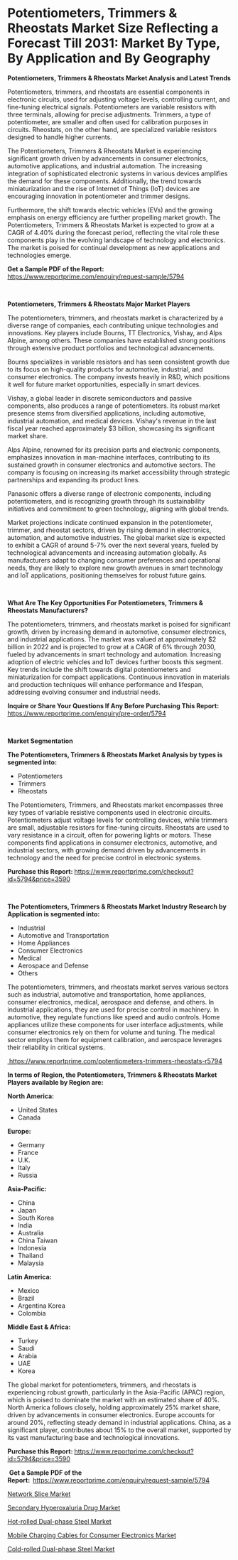 <p><h1>Potentiometers, Trimmers & Rheostats Market Size Reflecting a Forecast Till 2031: Market By Type, By Application and By Geography</h1></p><p><strong>Potentiometers, Trimmers & Rheostats Market Analysis and Latest Trends</strong></p>
<p><p>Potentiometers, trimmers, and rheostats are essential components in electronic circuits, used for adjusting voltage levels, controlling current, and fine-tuning electrical signals. Potentiometers are variable resistors with three terminals, allowing for precise adjustments. Trimmers, a type of potentiometer, are smaller and often used for calibration purposes in circuits. Rheostats, on the other hand, are specialized variable resistors designed to handle higher currents.</p><p>The Potentiometers, Trimmers & Rheostats Market is experiencing significant growth driven by advancements in consumer electronics, automotive applications, and industrial automation. The increasing integration of sophisticated electronic systems in various devices amplifies the demand for these components. Additionally, the trend towards miniaturization and the rise of Internet of Things (IoT) devices are encouraging innovation in potentiometer and trimmer designs.</p><p>Furthermore, the shift towards electric vehicles (EVs) and the growing emphasis on energy efficiency are further propelling market growth. The Potentiometers, Trimmers & Rheostats Market is expected to grow at a CAGR of 4.40% during the forecast period, reflecting the vital role these components play in the evolving landscape of technology and electronics. The market is poised for continual development as new applications and technologies emerge.</p></p>
<p><strong>Get a Sample PDF of the Report:&nbsp;</strong> <a href="https://www.reportprime.com/enquiry/request-sample/5794">https://www.reportprime.com/enquiry/request-sample/5794</a></p>
<p>&nbsp;</p>
<p><strong>Potentiometers, Trimmers & Rheostats Major Market Players</strong></p>
<p><p>The potentiometers, trimmers, and rheostats market is characterized by a diverse range of companies, each contributing unique technologies and innovations. Key players include Bourns, TT Electronics, Vishay, and Alps Alpine, among others. These companies have established strong positions through extensive product portfolios and technological advancements.</p><p>Bourns specializes in variable resistors and has seen consistent growth due to its focus on high-quality products for automotive, industrial, and consumer electronics. The company invests heavily in R&D, which positions it well for future market opportunities, especially in smart devices.</p><p>Vishay, a global leader in discrete semiconductors and passive components, also produces a range of potentiometers. Its robust market presence stems from diversified applications, including automotive, industrial automation, and medical devices. Vishay's revenue in the last fiscal year reached approximately $3 billion, showcasing its significant market share.</p><p>Alps Alpine, renowned for its precision parts and electronic components, emphasizes innovation in man-machine interfaces, contributing to its sustained growth in consumer electronics and automotive sectors. The company is focusing on increasing its market accessibility through strategic partnerships and expanding its product lines.</p><p>Panasonic offers a diverse range of electronic components, including potentiometers, and is recognizing growth through its sustainability initiatives and commitment to green technology, aligning with global trends. </p><p>Market projections indicate continued expansion in the potentiometer, trimmer, and rheostat sectors, driven by rising demand in electronics, automation, and automotive industries. The global market size is expected to exhibit a CAGR of around 5-7% over the next several years, fueled by technological advancements and increasing automation globally. As manufacturers adapt to changing consumer preferences and operational needs, they are likely to explore new growth avenues in smart technology and IoT applications, positioning themselves for robust future gains.</p></p>
<p>&nbsp;</p>
<p><strong>What Are The Key Opportunities For Potentiometers, Trimmers & Rheostats Manufacturers?</strong></p>
<p><p>The potentiometers, trimmers, and rheostats market is poised for significant growth, driven by increasing demand in automotive, consumer electronics, and industrial applications. The market was valued at approximately $2 billion in 2022 and is projected to grow at a CAGR of 6% through 2030, fueled by advancements in smart technology and automation. Increasing adoption of electric vehicles and IoT devices further boosts this segment. Key trends include the shift towards digital potentiometers and miniaturization for compact applications. Continuous innovation in materials and production techniques will enhance performance and lifespan, addressing evolving consumer and industrial needs.</p></p>
<p><strong>Inquire or Share Your Questions If Any Before Purchasing This Report:</strong> <a href="https://www.reportprime.com/enquiry/pre-order/5794">https://www.reportprime.com/enquiry/pre-order/5794</a></p>
<p>&nbsp;</p>
<p><strong>Market Segmentation</strong></p>
<p><strong>The Potentiometers, Trimmers & Rheostats Market Analysis by types is segmented into:</strong></p>
<p><ul><li>Potentiometers</li><li>Trimmers</li><li>Rheostats</li></ul></p>
<p><p>The Potentiometers, Trimmers, and Rheostats market encompasses three key types of variable resistive components used in electronic circuits. Potentiometers adjust voltage levels for controlling devices, while trimmers are small, adjustable resistors for fine-tuning circuits. Rheostats are used to vary resistance in a circuit, often for powering lights or motors. These components find applications in consumer electronics, automotive, and industrial sectors, with growing demand driven by advancements in technology and the need for precise control in electronic systems.</p></p>
<p><strong>Purchase this Report:&nbsp;</strong><a href="https://www.reportprime.com/checkout?id=5794&price=3590">https://www.reportprime.com/checkout?id=5794&price=3590</a></p>
<p>&nbsp;</p>
<p><strong>The Potentiometers, Trimmers & Rheostats Market Industry Research by Application is segmented into:</strong></p>
<p><ul><li>Industrial</li><li>Automotive and Transportation</li><li>Home Appliances</li><li>Consumer Electronics</li><li>Medical</li><li>Aerospace and Defense</li><li>Others</li></ul></p>
<p><p>The potentiometers, trimmers, and rheostats market serves various sectors such as industrial, automotive and transportation, home appliances, consumer electronics, medical, aerospace and defense, and others. In industrial applications, they are used for precise control in machinery. In automotive, they regulate functions like speed and audio controls. Home appliances utilize these components for user interface adjustments, while consumer electronics rely on them for volume and tuning. The medical sector employs them for equipment calibration, and aerospace leverages their reliability in critical systems.</p></p>
<p><a href="https://www.reportprime.com/potentiometers-trimmers-rheostats-r5794">&nbsp;https://www.reportprime.com/potentiometers-trimmers-rheostats-r5794</a></p>
<p><strong>In terms of Region, the Potentiometers, Trimmers & Rheostats Market Players available by Region are:</strong></p>
<p>
    <p> <strong> North America: </strong>
        <ul>
            <li>United States</li>
            <li>Canada</li>
        </ul>
        </p> 
    <p> <strong> Europe: </strong>
        <ul>
            <li>Germany</li>
            <li>France</li>
            <li>U.K.</li>
            <li>Italy</li>
            <li>Russia</li>
        </ul>
        </p> 
    <p> <strong> Asia-Pacific: </strong>
        <ul>
            <li>China</li>
            <li>Japan</li>
            <li>South Korea</li>
            <li>India</li>
            <li>Australia</li>
            <li>China Taiwan</li>
            <li>Indonesia</li>
            <li>Thailand</li>
            <li>Malaysia</li>
        </ul>
        </p> 
    <p> <strong> Latin America: </strong>
        <ul>
            <li>Mexico</li>
            <li>Brazil</li>
            <li>Argentina Korea</li>
            <li>Colombia</li>
        </ul>
        </p> 
    <p> <strong> Middle East & Africa: </strong>
        <ul>
            <li>Turkey</li>
            <li>Saudi</li>
            <li>Arabia</li>
            <li>UAE</li>
            <li>Korea</li>
        </ul>
    </p>
    </p>
<p><p>The global market for potentiometers, trimmers, and rheostats is experiencing robust growth, particularly in the Asia-Pacific (APAC) region, which is poised to dominate the market with an estimated share of 40%. North America follows closely, holding approximately 25% market share, driven by advancements in consumer electronics. Europe accounts for around 20%, reflecting steady demand in industrial applications. China, as a significant player, contributes about 15% to the overall market, supported by its vast manufacturing base and technological innovations.</p></p>
<p><strong>Purchase this Report: </strong><a href="https://www.reportprime.com/checkout?id=5794&price=3590">https://www.reportprime.com/checkout?id=5794&price=3590</a></p>
<p>&nbsp;<strong>Get a Sample PDF of the Report:&nbsp;&nbsp;</strong><a href="https://www.reportprime.com/enquiry/request-sample/5794">https://www.reportprime.com/enquiry/request-sample/5794</a></p>
<p><strong></strong></p>
<p><p><a href="https://www.linkedin.com/pulse/network-slice-market-size-growing-cagr-7-report-covers-rcsqc?trackingId=sj27I8kzQ1SJSpDlXaz6nQ%3D%3D">Network Slice Market</a></p><p><a href="https://medium.com/@kylie.mathis078/what-are-the-growth-opportunities-and-challenges-in-the-secondary-hyperoxaluria-drug-market-8eb29081325f">Secondary Hyperoxaluria Drug Market</a></p><p><a href="https://issuu.com/reportprime-2/docs/hot-rolled-dual-phase-steel-market-_46ff0b06316c29">Hot-rolled Dual-phase Steel Market</a></p><p><a href="https://github.com/gdfhhhj/Market-Research-Report-List-6/blob/main/mobile-charging-cables-for-consumer-electronics-market.md">Mobile Charging Cables for Consumer Electronics Market</a></p><p><a href="https://issuu.com/reportprime-2/docs/cold-rolled-dual-phase-steel-market_65ef698ceed332">Cold-rolled Dual-phase Steel Market</a></p></p>